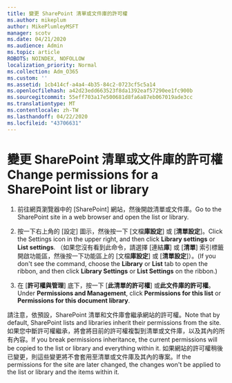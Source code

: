 ```yaml
---
title: 變更 SharePoint 清單或文件庫的許可權
ms.author: mikeplum
author: MikePlumleyMSFT
manager: scotv
ms.date: 04/21/2020
ms.audience: Admin
ms.topic: article
ROBOTS: NOINDEX, NOFOLLOW
localization_priority: Normal
ms.collection: Adm_O365
ms.custom: ''
ms.assetid: 1cb414cf-a4a4-4b35-84c2-0723cf5c5a14
ms.openlocfilehash: a42d23edd663523f8da1392eaf57290ee1fc900b
ms.sourcegitcommit: 55eff703a17e500681d8fa6a87eb067019ade3cc
ms.translationtype: MT
ms.contentlocale: zh-TW
ms.lasthandoff: 04/22/2020
ms.locfileid: "43706631"
---
```

# <a name="change-permissions-for-a-sharepoint-list-or-library"></a><span data-ttu-id="096ba-102">變更 SharePoint 清單或文件庫的許可權</span><span class="sxs-lookup"><span data-stu-id="096ba-102">Change permissions for a SharePoint list or library</span></span>

1. <span data-ttu-id="096ba-103">前往網頁瀏覽器中的 [SharePoint] 網站，然後開啟清單或文件庫。</span><span class="sxs-lookup"><span data-stu-id="096ba-103">Go to the SharePoint site in a web browser and open the list or library.</span></span>
    
2. <span data-ttu-id="096ba-104">按一下右上角的 [設定] 圖示，然後按一下 [文檔**庫設定**] 或 [**清單設定**]。</span><span class="sxs-lookup"><span data-stu-id="096ba-104">Click the Settings icon in the upper right, and then click **Library settings** or **List settings**.</span></span> <span data-ttu-id="096ba-105">（如果您沒有看到此命令，請選擇 [連結**庫**] 或 [**清單**] 索引標籤開啟功能區，然後按一下功能區上的 [文檔**庫設定**] 或 [**清單設定**]）。</span><span class="sxs-lookup"><span data-stu-id="096ba-105">(If you don't see the command, choose the **Library** or **List** tab to open the ribbon, and then click **Library Settings** or **List Settings** on the ribbon.)</span></span> 
    
3. <span data-ttu-id="096ba-106">在 [**許可權與管理**] 底下，按一下 [**此清單的許可權**] 或**此文件庫的許可權**。</span><span class="sxs-lookup"><span data-stu-id="096ba-106">Under **Permissions and Management**, click **Permissions for this list** or **Permissions for this document library**.</span></span>
    
<span data-ttu-id="096ba-107">請注意，依預設，SharePoint 清單和文件庫會繼承網站的許可權。</span><span class="sxs-lookup"><span data-stu-id="096ba-107">Note that by default, SharePoint lists and libraries inherit their permissions from the site.</span></span> <span data-ttu-id="096ba-108">如果您中斷許可權繼承，將會將目前的許可權複製到清單或文件庫，以及其內的所有內容。</span><span class="sxs-lookup"><span data-stu-id="096ba-108">If you break permissions inheritance, the current permissions will be copied to the list or library and everything within it.</span></span> <span data-ttu-id="096ba-109">如果網站的許可權稍後已變更，則這些變更將不會套用至清單或文件庫及其內的專案。</span><span class="sxs-lookup"><span data-stu-id="096ba-109">If the permissions for the site are later changed, the changes won't be applied to the list or library and the items within it.</span></span>
  

